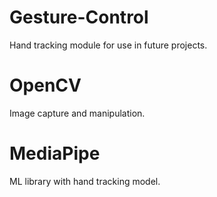 # Gesture-Control
Hand tracking module for use in future projects.

# OpenCV
Image capture and manipulation.

# MediaPipe
ML library with hand tracking model.
